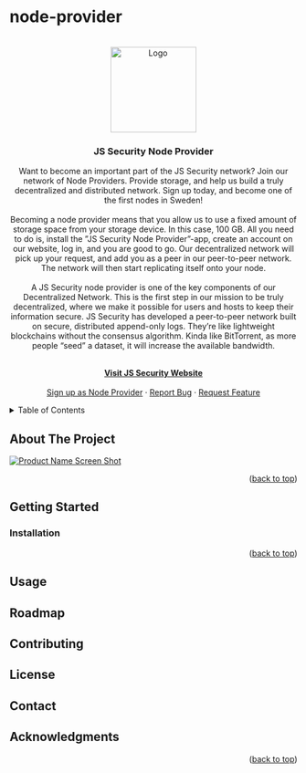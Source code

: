 # node-provider

<div id="top"></div>

<!-- PROJECT LOGO -->
<br />
<div align="center">
  <a href="https://github.com/github_username/repo_name">
    <img src="https://jssecurity.tech/wp-content/uploads/2021/08/logo_dark.svg" alt="Logo" width="150" height="150">
  </a>

<h3 align="center">JS Security Node Provider</h3>

  <p align="center">
    <p>Want to become an important part of the JS Security network? Join our network of Node Providers. Provide storage, and help us build a truly decentralized and distributed network. Sign up today, and become one of the first nodes in Sweden! 
    <br />
    <br />
    Becoming a node provider means that you allow us to use a fixed amount of storage space from your storage device. In this case, 100 GB. All you need to do is, install the ”JS Security Node Provider”-app, create an account on our website, log in, and you are good to go. Our decentralized network will pick up your request, and add you as a peer in our peer-to-peer network. The network will then start replicating itself onto your node.
    <br />
    <br />
    A JS Security node provider is one of the key components of our Decentralized Network. This is the first step in our mission to be truly decentralized, where we make it possible for users and hosts to keep their information secure. JS Security has developed a peer-to-peer network built on secure, distributed append-only logs. They’re like lightweight blockchains without the consensus algorithm. Kinda like BitTorrent, as more people “seed” a dataset, it will increase the available bandwidth.</p>

 <br />
    <a href="https://jssecurity.tech"><strong>Visit JS Security Website</strong></a>
    <br />
    <br />
    <a href="https://account.jssecurity.tech/signup/node">Sign up as Node Provider</a>
    ·
    <a href="https://github.com/JS-Security-Technologies-AB/node-provider/issues">Report Bug</a>
    ·
    <a href="https://github.com/JS-Security-Technologies-AB/node-provider/issues">Request Feature</a>
   
  </p>
</div>



<!-- TABLE OF CONTENTS -->
<details>
  <summary>Table of Contents</summary>
  <ol>
    <li>
      <a href="#about-the-project">About The Project</a>
    </li>
    <li>
      <a href="#getting-started">Getting Started</a>
      <ul>
        <li><a href="#installation">Installation</a></li>
      </ul>
    </li>
    <li><a href="#usage">Usage</a></li>
    <li><a href="#roadmap">Roadmap</a></li>
    <li><a href="#contributing">Contributing</a></li>
    <li><a href="#contact">Contact</a></li>
    <li><a href="#acknowledgments">Acknowledgments</a></li>
  </ol>
</details>



<!-- ABOUT THE PROJECT -->
## About The Project

[![Product Name Screen Shot][product-screenshot]](https://jssecurity.tech)


<p align="right">(<a href="#top">back to top</a>)</p>



<!-- GETTING STARTED -->
## Getting Started


### Installation


<p align="right">(<a href="#top">back to top</a>)</p>



<!-- USAGE  -->
## Usage



<!-- ROADMAP -->
## Roadmap




<!-- CONTRIBUTING -->
## Contributing




<!-- LICENSE -->
## License




<!-- CONTACT -->
## Contact




<!-- ACKNOWLEDGMENTS -->
## Acknowledgments


<p align="right">(<a href="#top">back to top</a>)</p>



<!-- Links -->

[product-screenshot]: https://jssecurity.tech/wp-content/uploads/2021/12/Node.png